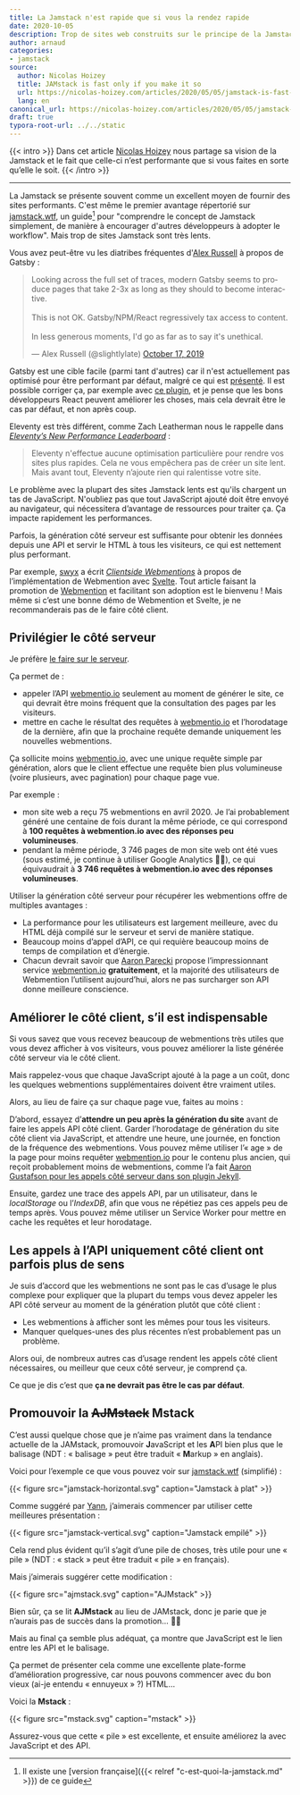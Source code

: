 ```yaml
---
title: La Jamstack n'est rapide que si vous la rendez rapide
date: 2020-10-05
description: Trop de sites web construits sur le principe de la Jamstack sont lents.
author: arnaud
categories:
- jamstack
source:
  author: Nicolas Hoizey
  title: JAMstack is fast only if you make it so
  url: https://nicolas-hoizey.com/articles/2020/05/05/jamstack-is-fast-only-if-you-make-it-so/
  lang: en
canonical_url: https://nicolas-hoizey.com/articles/2020/05/05/jamstack-is-fast-only-if-you-make-it-so/
draft: true
typora-root-url: ../../static
---
```

{{< intro >}}
Dans cet article [Nicolas Hoizey](https://nicolas-hoizey.com) nous partage sa vision de la Jamstack et le fait que celle-ci n’est performante que si vous faites en sorte qu’elle le soit.
{{< /intro >}}

---

La Jamstack se présente souvent comme un excellent moyen de fournir des sites performants. C'est même le premier avantage répertorié sur [jamstack.wtf](https://jamstack.wtf), un guide[^1] pour "comprendre le concept de Jamstack simplement, de manière à encourager d'autres développeurs à adopter le workflow". Mais trop de sites Jamstack sont très lents.

Vous avez peut-être vu les diatribes fréquentes d'[Alex Russell](https://infrequently.org) à propos de Gatsby :

<blockquote class="twitter-tweet"><p lang="en" dir="ltr">Looking across the full set of traces, modern Gatsby seems to produce pages that take 2-3x as long as they should to become interactive. <br><br>This is not OK. Gatsby/NPM/React regressively tax access to content.<br><br>In less generous moments, I&#39;d go as far as to say it&#39;s unethical.</p>&mdash; Alex Russell (@slightlylate) <a href="https://twitter.com/slightlylate/status/1184959830819106816">October 17, 2019</a></blockquote><script async src="https://platform.twitter.com/widgets.js" charset="utf-8"></script>

Gatsby est une cible facile (parmi tant d'autres) car il n'est actuellement pas optimisé pour être performant par défaut, malgré ce qui est [présenté](https://store.gatsbyjs.org/product/gatsby-sticker-6-pack). Il est possible corriger ça, par exemple avec [ce plugin](https://www.gatsbyjs.org/packages/gatsby-plugin-no-javascript/), et je pense que les bons développeurs React peuvent améliorer les choses, mais cela devrait être le cas par défaut, et non après coup.

Eleventy est très différent, comme Zach Leatherman nous le rappelle dans [*Eleventy’s New Performance Leaderboard*](https://www.zachleat.com/web/performance-dashboard/) :

> Eleventy n'effectue aucune optimisation particulière pour rendre vos sites plus rapides. Cela ne vous empêchera pas de créer un site lent. Mais avant tout, Eleventy n’ajoute rien qui ralentisse votre site.

Le problème avec la plupart des sites Jamstack lents est qu'ils chargent un tas de JavaScript. N'oubliez pas que tout JavaScript ajouté doit être envoyé au navigateur, qui nécessitera d’avantage de ressources pour traiter ça. Ça impacte rapidement les performances.

Parfois, la génération côté serveur est suffisante pour obtenir les données depuis une API et servir le HTML à tous les visiteurs, ce qui est nettement plus performant.

Par exemple, [swyx](https://www.swyx.io) a écrit *[Clientside Webmentions](https://www.swyx.io/writing/clientside-webmentions/)* à propos de l’implémentation de Webmention avec [Svelte](https://svelte.dev). Tout article faisant la promotion de [Webmention](https://indieweb.org/Webmention) et facilitant son adoption est le bienvenu ! Mais même si c’est une bonne démo de Webmention et Svelte, je ne recommanderais pas de le faire côté client.

## Privilégier le côté serveur

Je préfère [le faire sur le serveur](https://nicolas-hoizey.com/articles/2017/07/27/so-long-disqus-hello-webmentions/#how-does-it-work-on-this-site).

Ça permet de :

- appeler l’API [webmentio.io](http://webmentio.io) seulement au moment de générer le site, ce qui devrait être moins fréquent que la consultation des pages par les visiteurs.
- mettre en cache le résultat des requêtes à [webmentio.io](http://webmentio.io) et l’horodatage de la dernière, afin que la prochaine requête demande uniquement les nouvelles webmentions.

Ça sollicite moins [webmentio.io](http://webmentio.io), avec une unique requête simple par génération, alors que le client effectue une requête bien plus volumineuse (voire plusieurs, avec pagination) pour chaque page vue.

Par exemple :

- mon site web a reçu 75 webmentions en avril 2020. Je l’ai probablement généré une centaine de fois durant la même période, ce qui correspond à **100 requêtes à webmention.io avec des réponses peu volumineuses**.
- pendant la même période, 3 746 pages de mon site web ont été vues (sous estimé, je continue à utiliser Google Analytics 🤷‍♂️), ce qui équivaudrait à **3 746 requêtes à webmention.io avec des réponses volumineuses**.

Utiliser la génération côté serveur pour récupérer les webmentions offre de multiples avantages :

- La performance pour les utilisateurs est largement meilleure, avec du HTML déjà compilé sur le serveur et servi de manière statique.
- Beaucoup moins d’appel d’API, ce qui requière beaucoup moins de temps de compilation et d’énergie.
- Chacun devrait savoir que [Aaron Parecki](https://aaronparecki.com) propose l’impressionnant service [webmention.io](http://webmention.io) **gratuitement**, et la majorité des utilisateurs de Webmention l’utilisent aujourd’hui, alors ne pas surcharger son API donne meilleure conscience.

## Améliorer le côté client, s’il est indispensable

Si vous savez que vous recevez beaucoup de webmentions très utiles que vous devez afficher à vos visiteurs, vous pouvez améliorer la liste générée côté serveur via le côté client.

Mais rappelez-vous que chaque JavaScript ajouté à la page a un coût, donc les quelques webmentions supplémentaires doivent être vraiment utiles.

Alors, au lieu de faire ça sur chaque page vue, faites au moins :

D’abord, essayez d’**attendre un peu après la génération du site** avant de faire les appels API côté client. Garder l’horodatage de génération du site côté client via JavaScript, et attendre une heure, une journée, en fonction de la fréquence des webmentions. Vous pouvez même utiliser l’« age » de la page pour moins requêter [webmention.io](http://webmention.io) pour le contenu plus ancien, qui reçoit probablement moins de webmentions, comme l’a fait [Aaron Gustafson pour les appels côté serveur dans son plugin Jekyll](https://aarongustafson.github.io/jekyll-webmention_io/performance-tuning).

Ensuite, gardez une trace des appels API, par un utilisateur, dans le *localStorage* ou l’*IndexDB*, afin que vous ne répétiez pas ces appels peu de temps après. Vous pouvez même utiliser un Service Worker pour mettre en cache les requêtes et leur horodatage.

## Les appels à l’API uniquement côté client ont parfois plus de sens

Je suis d’accord que les webmentions ne sont pas le cas d’usage le plus complexe pour expliquer que la plupart du temps vous devez appeler les API côté serveur au moment de la génération plutôt que côté client :

- Les webmentions à afficher sont les mêmes pour tous les visiteurs.
- Manquer quelques-unes des plus récentes n’est probablement pas un problème.

Alors oui, de nombreux autres cas d’usage rendent les appels côté client nécessaires, ou meilleur que ceux côté serveur, je comprend ça.

Ce que je dis c’est que **ça ne devrait pas être le cas par défaut**.

## Promouvoir la ~~AJMstack~~ Mstack

<link rel="stylesheet" href="styles.css" />

C’est aussi quelque chose que je n’aime pas vraiment dans la tendance actuelle de la JAMstack, promouvoir **J**avaScript et les **A**PI bien plus que le balisage (NDT : « balisage » peut être traduit « **M**arkup » en anglais).

Voici pour l’exemple ce que vous pouvez voir sur [jamstack.wtf](https://jamstack.wtf/) (simplifié) :

{{< figure src="jamstack-horizontal.svg" caption="Jamstack à plat" >}}

Comme suggéré par [Yann](https://twitter.com/yann_yinn), j’aimerais commencer par utiliser cette meilleures présentation :

{{< figure src="jamstack-vertical.svg" caption="Jamstack empilé" >}}

Cela rend plus évident qu’il s’agit d’une pile de choses, très utile pour une « pile » (NDT : « stack » peut être traduit « pile » en français).

Mais j’aimerais suggérer cette modification :

{{< figure src="ajmstack.svg" caption="AJMstack" >}}

Bien sûr, ça se lit **AJMstack** au lieu de JAMstack, donc je parie que je n’aurais pas de succès dans la promotion… 🤷‍♂️

Mais au final ça semble plus adéquat, ça montre que JavaScript est le lien entre les API et le balisage.

Ça permet de présenter cela comme une excellente plate-forme d’amélioration progressive, car nous pouvons commencer avec du bon vieux (ai-je entendu « ennuyeux » ?) HTML…

Voici la **Mstack** :

{{< figure src="mstack.svg" caption="mstack" >}}

Assurez-vous que cette « pile » est excellente, et ensuite améliorez la avec JavaScript et des API.

[^1]: Il existe une [version française]({{< relref "c-est-quoi-la-jamstack.md" >}}) de ce guide
